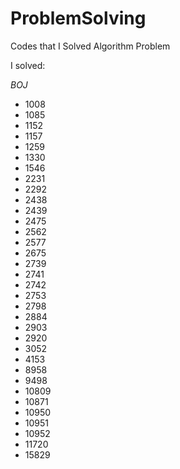 # ProblemSolving
Codes that I Solved Algorithm Problem

I solved:   

*BOJ*   
  - 1008
  - 1085
  - 1152
  - 1157
  - 1259
  - 1330
  - 1546   
  - 2231
  - 2292
  - 2438
  - 2439
  - 2475
  - 2562
  - 2577
  - 2675
  - 2739
  - 2741
  - 2742
  - 2753
  - 2798
  - 2884
  - 2903
  - 2920
  - 3052
  - 4153
  - 8958
  - 9498
  - 10809
  - 10871
  - 10950
  - 10951
  - 10952
  - 11720
  - 15829
